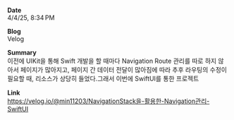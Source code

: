 **Date**  
4/4/25, 8:34 PM

**Blog**  
Velog

**Summary**  
이전에 UIKit을 통해 Swift 개발을 할 때마다 Navigation Route 관리를 따로 하지 않아서 페이지가 많아지고, 페이지 간 데이터 전달이 많아짐에 따라 추후 라우팅의 수정이 필요할 때, 리소스가 상당히 들었다.그래서 이번에 SwiftUI를 통한 프로젝트

**Link**  
https://velog.io/@min11203/NavigationStack을-활용한-Navigation관리-SwiftUI